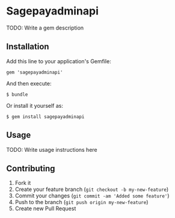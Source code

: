 # Sagepayadminapi

TODO: Write a gem description

## Installation

Add this line to your application's Gemfile:

    gem 'sagepayadminapi'

And then execute:

    $ bundle

Or install it yourself as:

    $ gem install sagepayadminapi

## Usage

TODO: Write usage instructions here

## Contributing

1. Fork it
2. Create your feature branch (`git checkout -b my-new-feature`)
3. Commit your changes (`git commit -am 'Added some feature'`)
4. Push to the branch (`git push origin my-new-feature`)
5. Create new Pull Request
